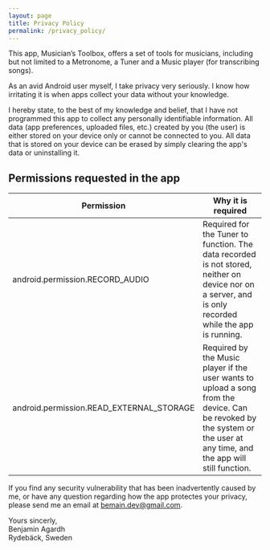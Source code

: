 ```yaml
---
layout: page
title: Privacy Policy
permalink: /privacy_policy/
---
```


This app, Musician’s Toolbox, offers a set of tools for musicians, including but not limited to a Metronome, a Tuner and a Music player (for transcribing songs).

As an avid Android user myself, I take privacy very seriously. I know how irritating it is when apps collect your data without your knowledge.

I hereby state, to the best of my knowledge and belief, that I have not programmed this app to collect any personally identifiable information. All data (app preferences, uploaded files, etc.) created by you (the user) is either stored on your device only or cannot be connected to you. All data that is stored on your device can be erased by simply clearing the app's data or uninstalling it.


## Permissions requested in the app

Permission                                  | Why it is required
---                                         | ---
android.permission.RECORD_AUDIO             | Required for the Tuner to function. The data recorded is not stored, neither on device nor on a server, and is only recorded while the app is running.|
android.permission.READ_EXTERNAL_STORAGE    | Required by the Music player if the user wants to upload a song from the device. Can be revoked by the system or the user at any time, and the app will still function. |


If you find any security vulnerability that has been inadvertently caused by me, or have any question regarding how the app protectes your privacy, please send me an email at [bemain.dev@gmail.com](mailto:bemain.dev@gmail.com).

Yours sincerly,\
Benjamin Agardh \
Rydebäck, Sweden

